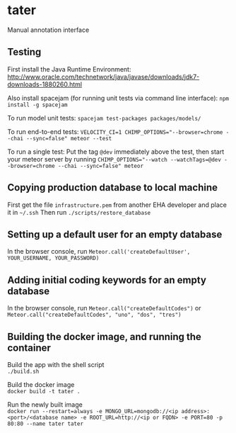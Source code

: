 # tater
Manual annotation interface

## Testing
First install the Java Runtime Environment:
http://www.oracle.com/technetwork/java/javase/downloads/jdk7-downloads-1880260.html

Also install spacejam (for running unit tests via command line interface): `npm install -g spacejam`

To run model unit tests:
`spacejam test-packages packages/models/`

To run end-to-end tests:
`VELOCITY_CI=1 CHIMP_OPTIONS="--browser=chrome --chai --sync=false" meteor --test`

To run a single test:
Put the tag `@dev` immediately above the test, then start your meteor server by running
`CHIMP_OPTIONS="--watch --watchTags=@dev --browser=chrome --chai --sync=false" meteor`

## Copying production database to local machine
First get the file `infrastructure.pem` from another EHA developer and place it in `~/.ssh`
Then run `./scripts/restore_database`

## Setting up a default user for an empty database
In the browser console, run `Meteor.call('createDefaultUser', YOUR_USERNAME, YOUR_PASSWORD)`

## Adding initial coding keywords for an empty database
In the browser console, run `Meteor.call("createDefaultCodes")`
or `Meteor.call("createDefaultCodes", "uno", "dos", "tres")`

## Building the docker image, and running the container
Build the app with the shell script  
`./build.sh`

Build the docker image  
`docker build -t tater .`

Run the newly built image  
`docker run --restart=always -e MONGO_URL=mongodb://<ip address>:<port>/<database name> -e ROOT_URL=http://<ip or FQDN> -e PORT=80 -p 80:80 --name tater tater`
